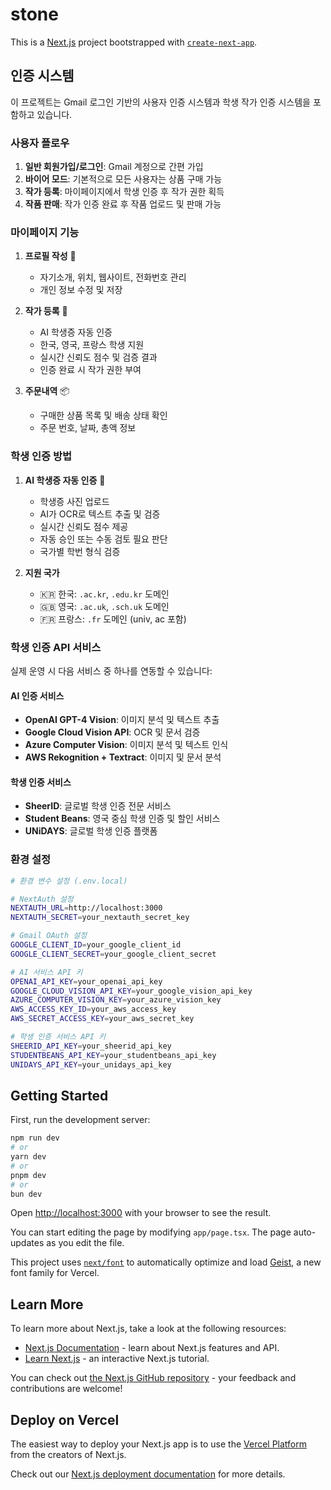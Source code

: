# stone

This is a [Next.js](https://nextjs.org) project bootstrapped with [`create-next-app`](https://nextjs.org/docs/app/api-reference/cli/create-next-app).

## 인증 시스템

이 프로젝트는 Gmail 로그인 기반의 사용자 인증 시스템과 학생 작가 인증 시스템을 포함하고 있습니다.

### 사용자 플로우

1. **일반 회원가입/로그인**: Gmail 계정으로 간편 가입
2. **바이어 모드**: 기본적으로 모든 사용자는 상품 구매 가능
3. **작가 등록**: 마이페이지에서 학생 인증 후 작가 권한 획득
4. **작품 판매**: 작가 인증 완료 후 작품 업로드 및 판매 가능

### 마이페이지 기능

1. **프로필 작성** 👤

   - 자기소개, 위치, 웹사이트, 전화번호 관리
   - 개인 정보 수정 및 저장

2. **작가 등록** 🎨

   - AI 학생증 자동 인증
   - 한국, 영국, 프랑스 학생 지원
   - 실시간 신뢰도 점수 및 검증 결과
   - 인증 완료 시 작가 권한 부여

3. **주문내역** 📦
   - 구매한 상품 목록 및 배송 상태 확인
   - 주문 번호, 날짜, 총액 정보

### 학생 인증 방법

1. **AI 학생증 자동 인증** 🤖

   - 학생증 사진 업로드
   - AI가 OCR로 텍스트 추출 및 검증
   - 실시간 신뢰도 점수 제공
   - 자동 승인 또는 수동 검토 필요 판단
   - 국가별 학번 형식 검증

2. **지원 국가**
   - 🇰🇷 한국: `.ac.kr`, `.edu.kr` 도메인
   - 🇬🇧 영국: `.ac.uk`, `.sch.uk` 도메인
   - 🇫🇷 프랑스: `.fr` 도메인 (univ, ac 포함)

### 학생 인증 API 서비스

실제 운영 시 다음 서비스 중 하나를 연동할 수 있습니다:

#### AI 인증 서비스

- **OpenAI GPT-4 Vision**: 이미지 분석 및 텍스트 추출
- **Google Cloud Vision API**: OCR 및 문서 검증
- **Azure Computer Vision**: 이미지 분석 및 텍스트 인식
- **AWS Rekognition + Textract**: 이미지 및 문서 분석

#### 학생 인증 서비스

- **SheerID**: 글로벌 학생 인증 전문 서비스
- **Student Beans**: 영국 중심 학생 인증 및 할인 서비스
- **UNiDAYS**: 글로벌 학생 인증 플랫폼

### 환경 설정

```bash
# 환경 변수 설정 (.env.local)

# NextAuth 설정
NEXTAUTH_URL=http://localhost:3000
NEXTAUTH_SECRET=your_nextauth_secret_key

# Gmail OAuth 설정
GOOGLE_CLIENT_ID=your_google_client_id
GOOGLE_CLIENT_SECRET=your_google_client_secret

# AI 서비스 API 키
OPENAI_API_KEY=your_openai_api_key
GOOGLE_CLOUD_VISION_API_KEY=your_google_vision_api_key
AZURE_COMPUTER_VISION_KEY=your_azure_vision_key
AWS_ACCESS_KEY_ID=your_aws_access_key
AWS_SECRET_ACCESS_KEY=your_aws_secret_key

# 학생 인증 서비스 API 키
SHEERID_API_KEY=your_sheerid_api_key
STUDENTBEANS_API_KEY=your_studentbeans_api_key
UNIDAYS_API_KEY=your_unidays_api_key
```

## Getting Started

First, run the development server:

```bash
npm run dev
# or
yarn dev
# or
pnpm dev
# or
bun dev
```

Open [http://localhost:3000](http://localhost:3000) with your browser to see the result.

You can start editing the page by modifying `app/page.tsx`. The page auto-updates as you edit the file.

This project uses [`next/font`](https://nextjs.org/docs/app/building-your-application/optimizing/fonts) to automatically optimize and load [Geist](https://vercel.com/font), a new font family for Vercel.

## Learn More

To learn more about Next.js, take a look at the following resources:

- [Next.js Documentation](https://nextjs.org/docs) - learn about Next.js features and API.
- [Learn Next.js](https://nextjs.org/learn) - an interactive Next.js tutorial.

You can check out [the Next.js GitHub repository](https://github.com/vercel/next.js) - your feedback and contributions are welcome!

## Deploy on Vercel

The easiest way to deploy your Next.js app is to use the [Vercel Platform](https://vercel.com/new?utm_medium=default-template&filter=next.js&utm_source=create-next-app&utm_campaign=create-next-app-readme) from the creators of Next.js.

Check out our [Next.js deployment documentation](https://nextjs.org/docs/app/building-your-application/deploying) for more details.
